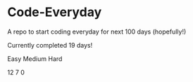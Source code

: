 # Code-Everyday

A repo to start coding everyday for next 100 days (hopefully!)

Currently completed 19 days!

Easy			Medium		Hard

12			7			0
